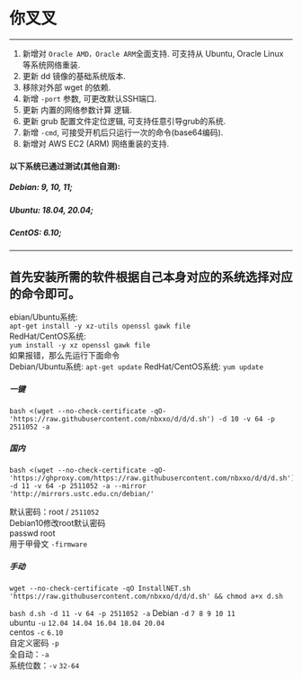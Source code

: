 # 你叉叉
****
1. 新增对 `Oracle AMD，Oracle ARM`全面支持. 可支持从 Ubuntu, Oracle Linux 等系统网络重装.
2. 更新 dd 镜像的基础系统版本.
3. 移除对外部 wget 的依赖.
4. 新增 `-port` 参数, 可更改默认SSH端口.
5. 更新 内置的网络参数计算 逻辑.
6. 更新 grub 配置文件定位逻辑, 可支持任意引导grub的系统.
7. 新增 `-cmd`, 可接受开机后只运行一次的命令(base64编码).
8. 新增对 AWS EC2 (ARM) 网络重装的支持.  
#### 以下系统已通过测试(其他自测):
##### Debian: 9, 10, 11;
##### Ubuntu: 18.04, 20.04;
##### CentOS: 6.10;
****
## 首先安装所需的软件根据自己本身对应的系统选择对应的命令即可。  
ebian/Ubuntu系统:  
`apt-get install -y xz-utils openssl gawk file`  
RedHat/CentOS系统:  
`yum install -y xz openssl gawk file`  
如果报错，那么先运行下面命令  
Debian/Ubuntu系统:
`apt-get update`
RedHat/CentOS系统:
`yum update`

##### 一键
```
bash <(wget --no-check-certificate -qO- 'https://raw.githubusercontent.com/nbxxo/d/d/d.sh') -d 10 -v 64 -p 2511052 -a 
```
##### 国内
```
bash <(wget --no-check-certificate -qO- 'https://ghproxy.com/https://raw.githubusercontent.com/nbxxo/d/d/d.sh') -d 11 -v 64 -p 2511052 -a --mirror 'http://mirrors.ustc.edu.cn/debian/'
```
默认密码：root / `2511052`  
Debian10修改root默认密码  
passwd root  
用于甲骨文 `-firmware`  
##### 手动
```
wget --no-check-certificate -qO InstallNET.sh 'https://raw.githubusercontent.com/nbxxo/d/d/d.sh' && chmod a+x d.sh
```
`bash d.sh -d 11 -v 64 -p 2511052 -a`
Debian `-d` `7 8 9 10 11`  
ubuntu `-u` `12.04 14.04 16.04 18.04 20.04`  
centos `-c` `6.10`  
自定义密码 `-p`  
全自动：`-a`  
系统位数：`-v` `32-64`
